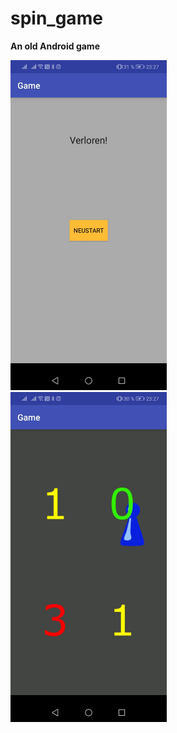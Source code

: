 # spin_game
<b>An old Android game</b>

<div class="row">
  <div class="column">
    <img src="https://github.com/mhauer-data/spin_game/blob/master/images/Screenshot_2.jpg" width="250">
  </div>
  <div class="column">
    <img src="https://github.com/mhauer-data/spin_game/blob/master/images/Screenshot_1.jpg" width="250">
  </div>
</div>
